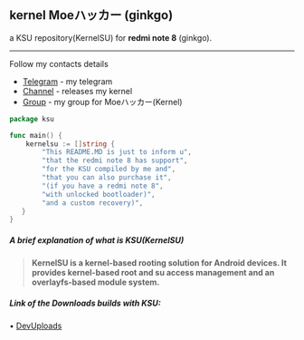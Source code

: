 ## kernel Moeハッカー (ginkgo)
a KSU repository(KernelSU) for **redmi note 8** (ginkgo).

------

Follow my contacts details
 - [Telegram](https://t.me/whyakari) - my telegram
 - [Channel](https://t.me/akaritsu) - releases my kernel
 - [Group](https://t.me/moekernel) - my group for Moeハッカー(Kernel)

```go
package ksu

func main() {
    kernelsu := []string {
        "This README.MD is just to inform u",
        "that the redmi note 8 has support",
        "for the KSU compiled by me and",
        "that you can also purchase it",
        "(if you have a redmi note 8",
        "with unlocked bootloader)",
        "and a custom recovery)",
   }
}
```

##### A brief explanation of what is KSU(KernelSU)

> **KernelSU is a kernel-based rooting solution for Android devices. It provides kernel-based root and su access management and an overlayfs-based module system.**

##### Link of the Downloads builds with KSU:
  • [DevUploads](https://devuploads.com/users/AkariOficial/2844/v4.14.314)
